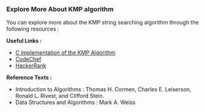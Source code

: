 ### Explore More About KMP algorithm

You can explore more about the KMP string searching algorithm through the following resources :

**Useful Links :**

   - [C implementation of the KMP Algorithm](https://www.geeksforgeeks.org/kmp-algorithm-for-pattern-searching/)
   - [CodeChef](https://www.codechef.com/tags/problems/kmp)
   - [HackerRank](https://www.hackerrank.com/challenges/kmp-problem/problem)

**Reference Texts :**

   - Introduction to Algorithms : Thomas H. Cormen, Charles E. Leiserson, Ronald L. Rivest, and Clifford Stein.
   - Data Structures and Algorithms : Mark A. Weiss


